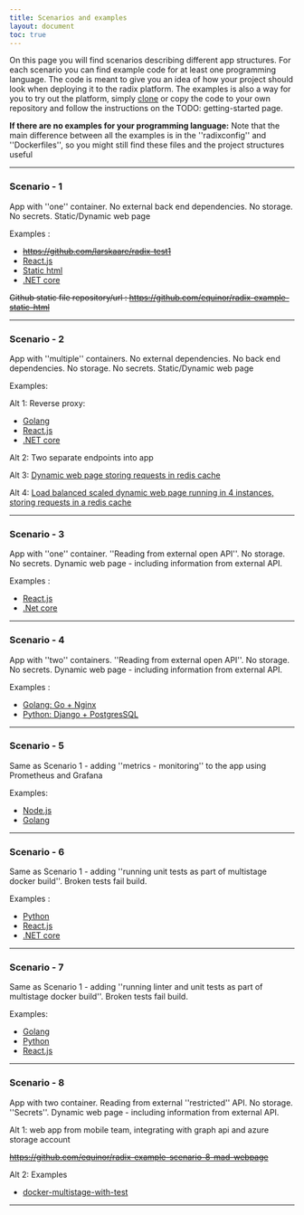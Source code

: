 ```yaml
---
title: Scenarios and examples
layout: document
toc: true
---
```


On this page you will find scenarios describing different app structures.
For each scenario you can find example code for at least one programming language. The code is meant to give you an idea of how your project should look when deploying it to the radix platform. The examples is also a way for you to try out the platform, simply [clone](https://git-scm.com/docs/git-clone) or copy the code to your own repository and follow the instructions on the TODO: getting-started page.

**If there are no examples for your programming language:** Note that the main difference between all the examples is in the ''radixconfig'' and ''Dockerfiles'', so you might still find these files and the project structures useful

----

### Scenario - 1

App with ''one'' container. No external back end dependencies. No storage. No secrets. Static/Dynamic web page

Examples : 
  * <del>https://github.com/larskaare/radix-test1</del>
  * [React.js](https://github.com/equinor/radix-example-scenario-1-reactjs) 
  * [Static html](https://github.com/equinor/radix-example-scenario-1-html)
  * [.NET core](https://github.com/equinor/radix-example-scenario-1-dotnet)

<del>Github static file repository/url : https://github.com/equinor/radix-example-static-html</del>

----

### Scenario - 2

App with ''multiple'' containers. No external dependencies. No back end dependencies. No storage. No secrets. Static/Dynamic web page

Examples:

Alt 1: Reverse proxy:
  * [Golang](https://github.com/equinor/radix-example-scenario-2-golang)
  * [React.js](https://github.com/equinor/radix-example-scenario-2-chat)
  * [.NET core](https://github.com/equinor/radix-example-scenario-2-dotnet)
   

Alt 2: Two separate endpoints into app

Alt 3: [Dynamic web page storing requests in redis cache](https://github.com/equinor/radix-example-scenario-2-redis-cache)

Alt 4: [Load balanced scaled dynamic web page running in 4 instances, storing requests in a redis cache](https://github.com/equinor/radix-example-loadbalancer-api-db)

----

### Scenario - 3

App with ''one'' container. ''Reading from external open API''. No storage. No secrets. Dynamic web page - including information from external API.

Examples : 
  * [React.js](https://github.com/equinor/radix-example-scenario-3-reactjs)
  * [.Net core](https://github.com/equinor/radix-example-scenario-3-dotnet)

----

### Scenario - 4

App with ''two'' containers. ''Reading from external open API''. No storage. No secrets. Dynamic web page - including information from external API.

Examples : 
  * [Golang: Go + Nginx](https://github.com/equinor/radix-example-scenario-4-golang)
  * [Python: Django + PostgresSQL](https://github.com/equinor/radix-example-scenario-4-webapp)

----

### Scenario - 5
Same as Scenario 1 - adding ''metrics - monitoring'' to the app using Prometheus and Grafana

Examples: 
  * [Node.js](https://github.com/equinor/radix-example-scenario-5-nodejs)
  * [Golang](https://github.com/equinor/radix-example-scenario-5-golang)

----

### Scenario - 6
Same as Scenario 1 - adding ''running unit tests as part of multistage docker build''. Broken tests fail build.

Examples : 
  * [Python](https://github.com/equinor/radix-example-scenario-6-python)
  * [React.js](https://github.com/equinor/radix-example-scenario-6-reactjs)
  * [.NET core](https://github.com/equinor/radix-example-scenario-6-dotnet)

----

### Scenario - 7
Same as Scenario 1 - adding ''running linter and unit tests as part of multistage docker build''. Broken tests fail build.

Examples:
  * [Golang](https://github.com/equinor/radix-example-scenario-7-golang)
  * [Python](https://github.com/equinor/radix-example-scenario-7-python)
  * [React.js](https://github.com/equinor/radix-example-scenario-7-reactjs)

----

### Scenario - 8
App with two container. Reading from external ''restricted'' API. No storage. ''Secrets''. Dynamic web page - including information from external API.

Alt 1: web app from mobile team, integrating with graph api and azure storage account

<del>https://github.com/equinor/radix-example-scenario-8-mad-webpage</del>

Alt 2: Examples
  * [docker-multistage-with-test](https://github.com/equinor/radix-example-scenario-docker-multistage-with-test)
---

